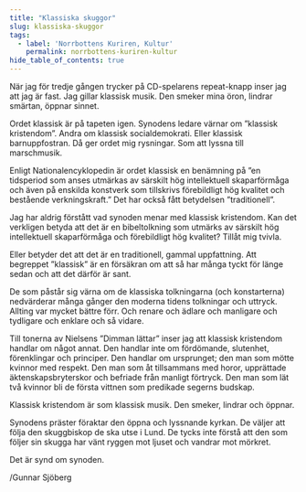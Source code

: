 ```yaml
---
title: "Klassiska skuggor"
slug: klassiska-skuggor
tags:
  - label: 'Norrbottens Kuriren, Kultur'
    permalink: norrbottens-kuriren-kultur
hide_table_of_contents: true
---
```

När jag för tredje gången trycker på CD-spelarens repeat-knapp inser jag att jag är fast. Jag gillar klassisk musik. Den smeker mina öron, lindrar smärtan, öppnar sinnet.

<!--truncate-->

Ordet klassisk är på tapeten igen. Synodens ledare värnar om ”klassisk kristendom”. Andra om klassisk socialdemokrati. Eller klassisk barnuppfostran. Då ger ordet mig rysningar. Som att lyssna till marschmusik.

Enligt Nationalencyklopedin är ordet klassisk en benämning på ”en tidsperiod som anses utmärkas av särskilt hög intellektuell skaparförmåga och även på enskilda konstverk som tillskrivs förebildligt hög kvalitet och bestående verkningskraft.” Det har också fått betydelsen ”traditionell”.

Jag har aldrig förstått vad synoden menar med klassisk kristendom. Kan det verkligen betyda att det är en bibeltolkning som utmärks av särskilt hög intellektuell skaparförmåga och förebildligt hög kvalitet? Tillåt mig tvivla.

Eller betyder det att det är en traditionell, gammal uppfattning. Att begreppet ”klassisk” är en försäkran om att så har många tyckt för länge sedan och att det därför är sant.

De som påstår sig värna om de klassiska tolkningarna (och konstarterna) nedvärderar många gånger den moderna tidens tolkningar och uttryck. Allting var mycket bättre förr. Och renare och ädlare och manligare och tydligare och enklare och så vidare.

Till tonerna av Nielsens ”Dimman lättar” inser jag att klassisk kristendom handlar om något annat. Den handlar inte om fördömande, slutenhet, förenklingar och principer. Den handlar om ursprunget; den man som mötte kvinnor med respekt. Den man som åt tillsammans med horor, upprättade äktenskapsbryterskor och befriade från manligt förtryck. Den man som lät två kvinnor bli de första vittnen som predikade segerns budskap. 

Klassisk kristendom är som klassisk musik. Den smeker, lindrar och öppnar.

Synodens präster föraktar den öppna och lyssnande kyrkan. De väljer att följa den skuggbiskop de ska utse i Lund. De tycks inte förstå att den som följer sin skugga har vänt ryggen mot ljuset och vandrar mot mörkret. 

Det är synd om synoden.

/Gunnar Sjöberg
